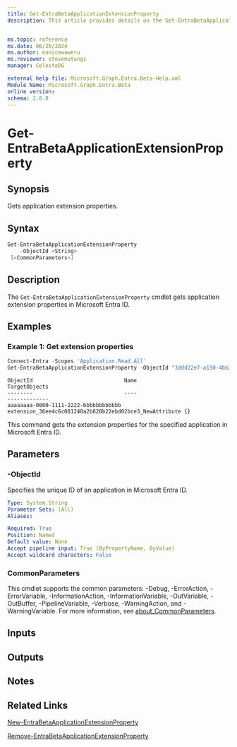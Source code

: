 ```yaml
---
title: Get-EntraBetaApplicationExtensionProperty
description: This article provides details on the Get-EntraBetaApplicationExtensionProperty command.


ms.topic: reference
ms.date: 06/26/2024
ms.author: eunicewaweru
ms.reviewer: stevemutungi
manager: CelesteDG

external help file: Microsoft.Graph.Entra.Beta-Help.xml
Module Name: Microsoft.Graph.Entra.Beta
online version:
schema: 2.0.0
---
```


# Get-EntraBetaApplicationExtensionProperty

## Synopsis

Gets application extension properties.

## Syntax

```powershell
Get-EntraBetaApplicationExtensionProperty 
    -ObjectId <String>
 [<CommonParameters>]
```

## Description

The `Get-EntraBetaApplicationExtensionProperty` cmdlet gets application extension properties in Microsoft Entra ID.

## Examples

### Example 1: Get extension properties

```powershell
Connect-Entra -Scopes 'Application.Read.All'
Get-EntraBetaApplicationExtensionProperty -ObjectId "3ddd22e7-a150-4bb3-b100-e410dea1cb84"
```

```output
ObjectId                             Name                                                    TargetObjects
--------                             ----                                                    -------------
aaaaaaaa-0000-1111-2222-bbbbbbbbbbbb extension_36ee4c6c081240a2b820b22ebd02bce3_NewAttribute {}
```

This command gets the extension properties for the specified application in Microsoft Entra ID.

## Parameters

### -ObjectId

Specifies the unique ID of an application in Microsoft Entra ID.

```yaml
Type: System.String
Parameter Sets: (All)
Aliases:

Required: True
Position: Named
Default value: None
Accept pipeline input: True (ByPropertyName, ByValue)
Accept wildcard characters: False
```

### CommonParameters

This cmdlet supports the common parameters: -Debug, -ErrorAction, -ErrorVariable, -InformationAction, -InformationVariable, -OutVariable, -OutBuffer, -PipelineVariable, -Verbose, -WarningAction, and -WarningVariable. For more information, see [about_CommonParameters](https://go.microsoft.com/fwlink/?LinkID=113216).

## Inputs

## Outputs

## Notes

## Related Links

[New-EntraBetaApplicationExtensionProperty](New-EntraBetaApplicationExtensionProperty.md)

[Remove-EntraBetaApplicationExtensionProperty](Remove-EntraBetaApplicationExtensionProperty.md)
